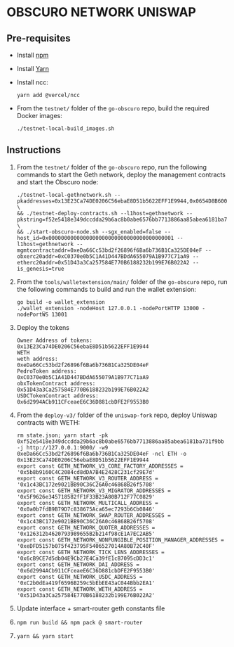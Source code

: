# OBSCURO NETWORK UNISWAP

## Pre-requisites

* Install [npm](https://docs.npmjs.com/downloading-and-installing-node-js-and-npm)

* Install [Yarn](https://yarnpkg.com/getting-started/install)

* Install ncc:

  ```
  yarn add @vercel/ncc
  ```

* From the `testnet/` folder of the `go-obscuro` repo, build the required Docker images:

  ```
  ./testnet-local-build_images.sh
  ```

## Instructions

1. From the `testnet/` folder of the `go-obscuro` repo, run the following commands to start the Geth network, deploy 
   the management contracts and start the Obscuro node:

   ```
   ./testnet-local-gethnetwork.sh --pkaddresses=0x13E23Ca74DE0206C56ebaE8D51b5622EFF1E9944,0x0654D8B60033144D567f25bF41baC1FB0D60F23B \
   && ./testnet-deploy-contracts.sh --l1host=gethnetwork --pkstring=f52e5418e349dccdda29b6ac8b0abe6576bb7713886aa85abea6181ba731f9bb \
   && ./start-obscuro-node.sh --sgx_enabled=false --host_id=0x0000000000000000000000000000000000000001 --l1host=gethnetwork --mgmtcontractaddr=0xeDa66Cc53bd2f26896f6Ba6b736B1Ca325DE04eF --obxerc20addr=0xC0370e0b5C1A41D447BDdA655079A1B977C71aA9 --etherc20addr=0x51D43a3Ca257584E770B6188232b199E76B022A2 --is_genesis=true
   ```

2. From the `tools/walletextension/main/` folder of the `go-obscuro` repo, run the following commands to build and run 
   the wallet extension:

   ```
   go build -o wallet_extension
   ./wallet_extension -nodeHost 127.0.0.1 -nodePortHTTP 13000 -nodePortWS 13001
   ```

3. Deploy the tokens

   ```
   Owner Address of tokens: 
   0x13E23Ca74DE0206C56ebaE8D51b5622EFF1E9944
   WETH
   weth address: 
   0xeDa66Cc53bd2f26896f6Ba6b736B1Ca325DE04eF
   PedroToken address: 
   0xC0370e0b5C1A41D447BDdA655079A1B977C71aA9
   obxTokenContract address: 
   0x51D43a3Ca257584E770B6188232b199E76B022A2
   USDCTokenContract address: 
   0x6d2994ACb911CFceaeE6C36D881cbDFE2F9553B0
   ```

4. From the `deploy-v3/` folder of the `uniswap-fork` repo, deploy Uniswap contracts with WETH:

   ```
   rm state.json; yarn start -pk 0xf52e5418e349dccdda29b6ac8b0abe6576bb7713886aa85abea6181ba731f9bb -j http://127.0.0.1:9000/ -w9 0xeDa66Cc53bd2f26896f6Ba6b736B1Ca325DE04eF -ncl ETH -o 0x13E23Ca74DE0206C56ebaE8D51b5622EFF1E9944
   export const GETH_NETWORK_V3_CORE_FACTORY_ADDRESSES = '0x5b8b9160C4C2084cd8dDA7B4E2428C231cf29E7d'
   export const GETH_NETWORK_V3_ROUTER_ADDRESS = '0x1c43BC172e9021BB90C36C26A0c46868B26f5708'
   export const GETH_NETWORK_V3_MIGRATOR_ADDRESSES = '0x5F9626e345718582fF1F33B23A80B712F77C0829'
   export const GETH_NETWORK_MULTICALL_ADDRESS = '0x0a0b7fdB9B79D7c838675Aca65ec7293b6Cb0846'
   export const GETH_NETWORK_SWAP_ROUTER_ADDRESSES = '0x1c43BC172e9021BB90C36C26A0c46868B26f5708'
   export const GETH_NETWORK_QUOTER_ADDRESSES = '0x126312b4620793989655B2b214f98cE1A7EC2AB5'
   export const GETH_NETWORK_NONFUNGIBLE_POSITION_MANAGER_ADDRESSES = '0xeDFD5157b075f423795F5406527014A80B72C40F'
   export const GETH_NETWORK_TICK_LENS_ADDRESSES = '0x6cB9CE7d5db04E9Cb27E4Ca39fE1cB7095cDD3c1'
   export const GETH_NETWORK_DAI_ADDRESS = '0x6d2994ACb911CFceaeE6C36D881cbDFE2F9553B0'
   export const GETH_NETWORK_USDC_ADDRESS = '0xC2b0dEa419f6596B259c5bEbEE43aC044Bbb2EA1'
   export const GETH_NETWORK_WETH_ADDRESS = '0x51D43a3Ca257584E770B6188232b199E76B022A2'
   ```

5. Update interface + smart-router geth constants file

6. `npm run build && npm pack @ smart-router`

7. `yarn && yarn start`
